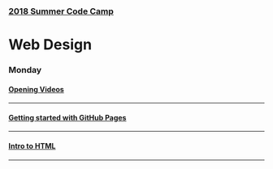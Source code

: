 ### [2018 Summer Code Camp](../README.me)
# Web Design

### Monday

#### [Opening Videos](monday-opening-videos.md)

***


#### [Getting started with GitHub Pages](monday-getting-started.md)

***

#### [Intro to HTML](monday-intro-to-html.md)

***
